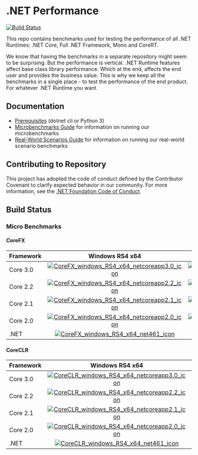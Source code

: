 # .NET Performance

[![Build Status](https://dev.azure.com/dnceng/public/_apis/build/status/dotnet/performance/performance-ci?branchName=master)](https://dev.azure.com/dnceng/public/_build/latest?definitionId=271&branchName=master)

This repo contains benchmarks used for testing the performance of all .NET Runtimes: .NET Core, Full .NET Framework, Mono and CoreRT.

We know that having the benchmarks in a separate repository might seem to be surprising. But the performance is vertical. .NET Runtime features affect base class library performance. Which at the end, affects the end user and provides the business value. This is why we keep all the benchmarks in a single place - to test the performance of the end product. For whatever .NET Runtime you want.

## Documentation

* [Prerequisites](./docs/prerequisites.md) (dotnet cli or Python 3)
* [Microbenchmarks Guide](./src/benchmarks/micro/README.md) for information on running our microbenchmarks
* [Real-World Scenarios Guide](./src/benchmarks/real-world/JitBench/README.md) for information on running our real-world scenario benchmarks

## Contributing to Repository

This project has adopted the code of conduct defined by the Contributor Covenant to clarify expected behavior in our community. For more information, see the [.NET Foundation Code of Conduct](https://dotnetfoundation.org/code-of-conduct).

## Build Status

### Micro Benchmarks

#### CoreFX

| Framework | Windows RS4 x64                                                                             | Windows RS4 x86                                                                             | Ubuntu 16.04 x64                                                                            | Ubuntu 16.04 ARM64                                                                              |
| :-------- | :-----------------------------------------------------------------------------------------: | :-----------------------------------------------------------------------------------------: | :-----------------------------------------------------------------------------------------: | :---------------------------------------------------------------------------------------------: |
| Core 3.0  | [![CoreFX_windows_RS4_x64_netcoreapp3.0_icon]][CoreFX_windows_RS4_x64_netcoreapp3.0_status] | [![CoreFX_windows_RS4_x86_netcoreapp3.0_icon]][CoreFX_windows_RS4_x86_netcoreapp3.0_status] | [![CoreFX_ubuntu_1604_x64_netcoreapp3.0_icon]][CoreFX_ubuntu_1604_x64_netcoreapp3.0_status] | [![CoreFX_ubuntu_1604_arm64_netcoreapp3.0_icon]][CoreFX_ubuntu_1604_arm64_netcoreapp3.0_status] |
| Core 2.2  | [![CoreFX_windows_RS4_x64_netcoreapp2.2_icon]][CoreFX_windows_RS4_x64_netcoreapp2.2_status] | [![CoreFX_windows_RS4_x86_netcoreapp2.2_icon]][CoreFX_windows_RS4_x86_netcoreapp2.2_status] | [![CoreFX_ubuntu_1604_x64_netcoreapp2.2_icon]][CoreFX_ubuntu_1604_x64_netcoreapp2.2_status] | N/A                                                                                             |
| Core 2.1  | [![CoreFX_windows_RS4_x64_netcoreapp2.1_icon]][CoreFX_windows_RS4_x64_netcoreapp2.1_status] | [![CoreFX_windows_RS4_x86_netcoreapp2.1_icon]][CoreFX_windows_RS4_x86_netcoreapp2.1_status] | [![CoreFX_ubuntu_1604_x64_netcoreapp2.1_icon]][CoreFX_ubuntu_1604_x64_netcoreapp2.1_status] | N/A                                                                                             |
| Core 2.0  | [![CoreFX_windows_RS4_x64_netcoreapp2.0_icon]][CoreFX_windows_RS4_x64_netcoreapp2.0_status] | [![CoreFX_windows_RS4_x86_netcoreapp2.0_icon]][CoreFX_windows_RS4_x86_netcoreapp2.0_status] | [![CoreFX_ubuntu_1604_x64_netcoreapp2.0_icon]][CoreFX_ubuntu_1604_x64_netcoreapp2.0_status] | N/A                                                                                             |
| .NET      | [![CoreFX_windows_RS4_x64_net461_icon]][CoreFX_windows_RS4_x64_net461_status]               | [![CoreFX_windows_RS4_x86_net461_icon]][CoreFX_windows_RS4_x86_net461_status]               | N/A                                                                                         | N/A                                                                                             |


#### CoreCLR

| Framework | Windows RS4 x64                                                                               | Windows RS4 x86                                                                               | Ubuntu 16.04 x64                                                                              | Ubuntu 16.04 ARM64                                                                                |
| :-------- | :-------------------------------------------------------------------------------------------: | :-------------------------------------------------------------------------------------------: | :-------------------------------------------------------------------------------------------: | :-----------------------------------------------------------------------------------------------: |
| Core 3.0  | [![CoreCLR_windows_RS4_x64_netcoreapp3.0_icon]][CoreCLR_windows_RS4_x64_netcoreapp3.0_status] | [![CoreCLR_windows_RS4_x86_netcoreapp3.0_icon]][CoreCLR_windows_RS4_x86_netcoreapp3.0_status] | [![CoreCLR_ubuntu_1604_x64_netcoreapp3.0_icon]][CoreCLR_ubuntu_1604_x64_netcoreapp3.0_status] | [![CoreCLR_ubuntu_1604_arm64_netcoreapp3.0_icon]][CoreCLR_ubuntu_1604_arm64_netcoreapp3.0_status] |
| Core 2.2  | [![CoreCLR_windows_RS4_x64_netcoreapp2.2_icon]][CoreCLR_windows_RS4_x64_netcoreapp2.2_status] | [![CoreCLR_windows_RS4_x86_netcoreapp2.2_icon]][CoreCLR_windows_RS4_x86_netcoreapp2.2_status] | [![CoreCLR_ubuntu_1604_x64_netcoreapp2.2_icon]][CoreCLR_ubuntu_1604_x64_netcoreapp2.2_status] | N/A                                                                                               |
| Core 2.1  | [![CoreCLR_windows_RS4_x64_netcoreapp2.1_icon]][CoreCLR_windows_RS4_x64_netcoreapp2.1_status] | [![CoreCLR_windows_RS4_x86_netcoreapp2.1_icon]][CoreCLR_windows_RS4_x86_netcoreapp2.1_status] | [![CoreCLR_ubuntu_1604_x64_netcoreapp2.1_icon]][CoreCLR_ubuntu_1604_x64_netcoreapp2.1_status] | N/A                                                                                               |
| Core 2.0  | [![CoreCLR_windows_RS4_x64_netcoreapp2.0_icon]][CoreCLR_windows_RS4_x64_netcoreapp2.0_status] | [![CoreCLR_windows_RS4_x86_netcoreapp2.0_icon]][CoreCLR_windows_RS4_x86_netcoreapp2.0_status] | [![CoreCLR_ubuntu_1604_x64_netcoreapp2.0_icon]][CoreCLR_ubuntu_1604_x64_netcoreapp2.0_status] | N/A                                                                                               |
| .NET      | [![CoreCLR_windows_RS4_x64_net461_icon]][CoreCLR_windows_RS4_x64_net461_status]               | [![CoreCLR_windows_RS4_x86_net461_icon]][CoreCLR_windows_RS4_x86_net461_status]               | N/A                                                                                           | N/A                                                                                               |


[//]: # (These are the CoreFX links)

[//]: # (These are the windows x64 links)
[CoreFX_windows_RS4_x64_netcoreapp3.0_status]:     https://dev.azure.com/dnceng/public/_build/latest?definitionId=271&branchName=master&jobName=windows%20RS4%20x64&configuration=CoreFX_netcoreapp3.0
[CoreFX_windows_RS4_x64_netcoreapp3.0_icon]:       https://dev.azure.com/dnceng/public/_apis/build/status/dotnet/performance/performance-ci?branchName=master&jobName=windows%20RS4%20x64&configuration=CoreFX_netcoreapp3.0
[CoreFX_windows_RS4_x64_netcoreapp2.2_status]:     https://dev.azure.com/dnceng/public/_build/latest?definitionId=271&branchName=master&jobName=windows%20RS4%20x64&configuration=CoreFX_netcoreapp2.2
[CoreFX_windows_RS4_x64_netcoreapp2.2_icon]:       https://dev.azure.com/dnceng/public/_apis/build/status/dotnet/performance/performance-ci?branchName=master&jobName=windows%20RS4%20x64&configuration=CoreFX_netcoreapp2.2
[CoreFX_windows_RS4_x64_netcoreapp2.1_status]:     https://dev.azure.com/dnceng/public/_build/latest?definitionId=271&branchName=master&jobName=windows%20RS4%20x64&configuration=CoreFX_netcoreapp2.1
[CoreFX_windows_RS4_x64_netcoreapp2.1_icon]:       https://dev.azure.com/dnceng/public/_apis/build/status/dotnet/performance/performance-ci?branchName=master&jobName=windows%20RS4%20x64&configuration=CoreFX_netcoreapp2.1
[CoreFX_windows_RS4_x64_netcoreapp2.0_status]:     https://dev.azure.com/dnceng/public/_build/latest?definitionId=271&branchName=master&jobName=windows%20RS4%20x64&configuration=CoreFX_netcoreapp2.0
[CoreFX_windows_RS4_x64_netcoreapp2.0_icon]:       https://dev.azure.com/dnceng/public/_apis/build/status/dotnet/performance/performance-ci?branchName=master&jobName=windows%20RS4%20x64&configuration=CoreFX_netcoreapp2.0
[CoreFX_windows_RS4_x64_net461_status]:            https://dev.azure.com/dnceng/public/_build/latest?definitionId=271&branchName=master&jobName=windows%20RS4%20x64&configuration=CoreFX_net461
[CoreFX_windows_RS4_x64_net461_icon]:              https://dev.azure.com/dnceng/public/_apis/build/status/dotnet/performance/performance-ci?branchName=master&jobName=windows%20RS4%20x64&configuration=CoreFX_net461

[//]: # (These are the windows x86 links)
[CoreFX_windows_RS4_x86_netcoreapp3.0_status]:     https://dev.azure.com/dnceng/public/_build/latest?definitionId=271&branchName=master&jobName=windows%20RS4%20x86&configuration=CoreFX_netcoreapp3.0
[CoreFX_windows_RS4_x86_netcoreapp3.0_icon]:       https://dev.azure.com/dnceng/public/_apis/build/status/dotnet/performance/performance-ci?branchName=master&jobName=windows%20RS4%20x86&configuration=CoreFX_netcoreapp3.0
[CoreFX_windows_RS4_x86_netcoreapp2.2_status]:     https://dev.azure.com/dnceng/public/_build/latest?definitionId=271&branchName=master&jobName=windows%20RS4%20x86&configuration=CoreFX_netcoreapp2.2
[CoreFX_windows_RS4_x86_netcoreapp2.2_icon]:       https://dev.azure.com/dnceng/public/_apis/build/status/dotnet/performance/performance-ci?branchName=master&jobName=windows%20RS4%20x86&configuration=CoreFX_netcoreapp2.2
[CoreFX_windows_RS4_x86_netcoreapp2.1_status]:     https://dev.azure.com/dnceng/public/_build/latest?definitionId=271&branchName=master&jobName=windows%20RS4%20x86&configuration=CoreFX_netcoreapp2.1
[CoreFX_windows_RS4_x86_netcoreapp2.1_icon]:       https://dev.azure.com/dnceng/public/_apis/build/status/dotnet/performance/performance-ci?branchName=master&jobName=windows%20RS4%20x86&configuration=CoreFX_netcoreapp2.1
[CoreFX_windows_RS4_x86_netcoreapp2.0_status]:     https://dev.azure.com/dnceng/public/_build/latest?definitionId=271&branchName=master&jobName=windows%20RS4%20x86&configuration=CoreFX_netcoreapp2.0
[CoreFX_windows_RS4_x86_netcoreapp2.0_icon]:       https://dev.azure.com/dnceng/public/_apis/build/status/dotnet/performance/performance-ci?branchName=master&jobName=windows%20RS4%20x86&configuration=CoreFX_netcoreapp2.0
[CoreFX_windows_RS4_x86_net461_status]:            https://dev.azure.com/dnceng/public/_build/latest?definitionId=271&branchName=master&jobName=windows%20RS4%20x86&configuration=CoreFX_net461
[CoreFX_windows_RS4_x86_net461_icon]:              https://dev.azure.com/dnceng/public/_apis/build/status/dotnet/performance/performance-ci?branchName=master&jobName=windows%20RS4%20x86&configuration=CoreFX_net461

[//]: # (These are the ubuntu x64 links)
[CoreFX_ubuntu_1604_x64_netcoreapp3.0_status]:     https://dev.azure.com/dnceng/public/_build/latest?definitionId=271&branchName=master&jobName=ubuntu%201604%20x64&configuration=CoreFX_netcoreapp3.0
[CoreFX_ubuntu_1604_x64_netcoreapp3.0_icon]:       https://dev.azure.com/dnceng/public/_apis/build/status/dotnet/performance/performance-ci?branchName=master&jobName=ubuntu%201604%20x64&configuration=CoreFX_netcoreapp3.0
[CoreFX_ubuntu_1604_x64_netcoreapp2.2_status]:     https://dev.azure.com/dnceng/public/_build/latest?definitionId=271&branchName=master&jobName=ubuntu%201604%20x64&configuration=CoreFX_netcoreapp2.2
[CoreFX_ubuntu_1604_x64_netcoreapp2.2_icon]:       https://dev.azure.com/dnceng/public/_apis/build/status/dotnet/performance/performance-ci?branchName=master&jobName=ubuntu%201604%20x64&configuration=CoreFX_netcoreapp2.2
[CoreFX_ubuntu_1604_x64_netcoreapp2.1_status]:     https://dev.azure.com/dnceng/public/_build/latest?definitionId=271&branchName=master&jobName=ubuntu%201604%20x64&configuration=CoreFX_netcoreapp2.1
[CoreFX_ubuntu_1604_x64_netcoreapp2.1_icon]:       https://dev.azure.com/dnceng/public/_apis/build/status/dotnet/performance/performance-ci?branchName=master&jobName=ubuntu%201604%20x64&configuration=CoreFX_netcoreapp2.1
[CoreFX_ubuntu_1604_x64_netcoreapp2.0_status]:     https://dev.azure.com/dnceng/public/_build/latest?definitionId=271&branchName=master&jobName=ubuntu%201604%20x64&configuration=CoreFX_netcoreapp2.0
[CoreFX_ubuntu_1604_x64_netcoreapp2.0_icon]:       https://dev.azure.com/dnceng/public/_apis/build/status/dotnet/performance/performance-ci?branchName=master&jobName=ubuntu%201604%20x64&configuration=CoreFX_netcoreapp2.0

[//]: # (These are the ubuntu arm64 links)
[CoreFX_ubuntu_1604_arm64_netcoreapp3.0_status]:   https://dev.azure.com/dnceng/public/_build/latest?definitionId=271&branchName=master&jobName=ubuntu%201604%20arm64&configuration=CoreFX_netcoreapp3.0
[CoreFX_ubuntu_1604_arm64_netcoreapp3.0_icon]:     https://dev.azure.com/dnceng/public/_apis/build/status/dotnet/performance/performance-ci?branchName=master&jobName=ubuntu%201604%20arm64&configuration=CoreFX_netcoreapp3.0

[//]: # (These are the CoreCLR links)

[//]: # (These are the windows x64 links)
[CoreCLR_windows_RS4_x64_netcoreapp3.0_status]:    https://dev.azure.com/dnceng/public/_build/latest?definitionId=271&branchName=master&jobName=windows%20RS4%20x64&configuration=CoreCLR_netcoreapp3.0
[CoreCLR_windows_RS4_x64_netcoreapp3.0_icon]:      https://dev.azure.com/dnceng/public/_apis/build/status/dotnet/performance/performance-ci?branchName=master&jobName=windows%20RS4%20x64&configuration=CoreCLR_netcoreapp3.0
[CoreCLR_windows_RS4_x64_netcoreapp2.2_status]:    https://dev.azure.com/dnceng/public/_build/latest?definitionId=271&branchName=master&jobName=windows%20RS4%20x64&configuration=CoreCLR_netcoreapp2.2
[CoreCLR_windows_RS4_x64_netcoreapp2.2_icon]:      https://dev.azure.com/dnceng/public/_apis/build/status/dotnet/performance/performance-ci?branchName=master&jobName=windows%20RS4%20x64&configuration=CoreCLR_netcoreapp2.2
[CoreCLR_windows_RS4_x64_netcoreapp2.1_status]:    https://dev.azure.com/dnceng/public/_build/latest?definitionId=271&branchName=master&jobName=windows%20RS4%20x64&configuration=CoreCLR_netcoreapp2.1
[CoreCLR_windows_RS4_x64_netcoreapp2.1_icon]:      https://dev.azure.com/dnceng/public/_apis/build/status/dotnet/performance/performance-ci?branchName=master&jobName=windows%20RS4%20x64&configuration=CoreCLR_netcoreapp2.1
[CoreCLR_windows_RS4_x64_netcoreapp2.0_status]:    https://dev.azure.com/dnceng/public/_build/latest?definitionId=271&branchName=master&jobName=windows%20RS4%20x64&configuration=CoreCLR_netcoreapp2.0
[CoreCLR_windows_RS4_x64_netcoreapp2.0_icon]:      https://dev.azure.com/dnceng/public/_apis/build/status/dotnet/performance/performance-ci?branchName=master&jobName=windows%20RS4%20x64&configuration=CoreCLR_netcoreapp2.0
[CoreCLR_windows_RS4_x64_net461_status]:           https://dev.azure.com/dnceng/public/_build/latest?definitionId=271&branchName=master&jobName=windows%20RS4%20x64&configuration=CoreCLR_net461
[CoreCLR_windows_RS4_x64_net461_icon]:             https://dev.azure.com/dnceng/public/_apis/build/status/dotnet/performance/performance-ci?branchName=master&jobName=windows%20RS4%20x64&configuration=CoreCLR_net461

[//]: # (These are the windows x86 links)
[CoreCLR_windows_RS4_x86_netcoreapp3.0_status]:    https://dev.azure.com/dnceng/public/_build/latest?definitionId=271&branchName=master&jobName=windows%20RS4%20x86&configuration=CoreCLR_netcoreapp3.0
[CoreCLR_windows_RS4_x86_netcoreapp3.0_icon]:      https://dev.azure.com/dnceng/public/_apis/build/status/dotnet/performance/performance-ci?branchName=master&jobName=windows%20RS4%20x86&configuration=CoreCLR_netcoreapp3.0
[CoreCLR_windows_RS4_x86_netcoreapp2.2_status]:    https://dev.azure.com/dnceng/public/_build/latest?definitionId=271&branchName=master&jobName=windows%20RS4%20x86&configuration=CoreCLR_netcoreapp2.2
[CoreCLR_windows_RS4_x86_netcoreapp2.2_icon]:      https://dev.azure.com/dnceng/public/_apis/build/status/dotnet/performance/performance-ci?branchName=master&jobName=windows%20RS4%20x86&configuration=CoreCLR_netcoreapp2.2
[CoreCLR_windows_RS4_x86_netcoreapp2.1_status]:    https://dev.azure.com/dnceng/public/_build/latest?definitionId=271&branchName=master&jobName=windows%20RS4%20x86&configuration=CoreCLR_netcoreapp2.1
[CoreCLR_windows_RS4_x86_netcoreapp2.1_icon]:      https://dev.azure.com/dnceng/public/_apis/build/status/dotnet/performance/performance-ci?branchName=master&jobName=windows%20RS4%20x86&configuration=CoreCLR_netcoreapp2.1
[CoreCLR_windows_RS4_x86_netcoreapp2.0_status]:    https://dev.azure.com/dnceng/public/_build/latest?definitionId=271&branchName=master&jobName=windows%20RS4%20x86&configuration=CoreCLR_netcoreapp2.0
[CoreCLR_windows_RS4_x86_netcoreapp2.0_icon]:      https://dev.azure.com/dnceng/public/_apis/build/status/dotnet/performance/performance-ci?branchName=master&jobName=windows%20RS4%20x86&configuration=CoreCLR_netcoreapp2.0
[CoreCLR_windows_RS4_x86_net461_status]:           https://dev.azure.com/dnceng/public/_build/latest?definitionId=271&branchName=master&jobName=windows%20RS4%20x86&configuration=CoreCLR_net461
[CoreCLR_windows_RS4_x86_net461_icon]:             https://dev.azure.com/dnceng/public/_apis/build/status/dotnet/performance/performance-ci?branchName=master&jobName=windows%20RS4%20x86&configuration=CoreCLR_net461

[//]: # (These are the ubuntu x64 links)
[CoreCLR_ubuntu_1604_x64_netcoreapp3.0_status]:    https://dev.azure.com/dnceng/public/_build/latest?definitionId=271&branchName=master&jobName=ubuntu%201604%20x64&configuration=CoreCLR_netcoreapp3.0
[CoreCLR_ubuntu_1604_x64_netcoreapp3.0_icon]:      https://dev.azure.com/dnceng/public/_apis/build/status/dotnet/performance/performance-ci?branchName=master&jobName=ubuntu%201604%20x64&configuration=CoreCLR_netcoreapp3.0
[CoreCLR_ubuntu_1604_x64_netcoreapp2.2_status]:    https://dev.azure.com/dnceng/public/_build/latest?definitionId=271&branchName=master&jobName=ubuntu%201604%20x64&configuration=CoreCLR_netcoreapp2.2
[CoreCLR_ubuntu_1604_x64_netcoreapp2.2_icon]:      https://dev.azure.com/dnceng/public/_apis/build/status/dotnet/performance/performance-ci?branchName=master&jobName=ubuntu%201604%20x64&configuration=CoreCLR_netcoreapp2.2
[CoreCLR_ubuntu_1604_x64_netcoreapp2.1_status]:    https://dev.azure.com/dnceng/public/_build/latest?definitionId=271&branchName=master&jobName=ubuntu%201604%20x64&configuration=CoreCLR_netcoreapp2.1
[CoreCLR_ubuntu_1604_x64_netcoreapp2.1_icon]:      https://dev.azure.com/dnceng/public/_apis/build/status/dotnet/performance/performance-ci?branchName=master&jobName=ubuntu%201604%20x64&configuration=CoreCLR_netcoreapp2.1
[CoreCLR_ubuntu_1604_x64_netcoreapp2.0_status]:    https://dev.azure.com/dnceng/public/_build/latest?definitionId=271&branchName=master&jobName=ubuntu%201604%20x64&configuration=CoreCLR_netcoreapp2.0
[CoreCLR_ubuntu_1604_x64_netcoreapp2.0_icon]:      https://dev.azure.com/dnceng/public/_apis/build/status/dotnet/performance/performance-ci?branchName=master&jobName=ubuntu%201604%20x64&configuration=CoreCLR_netcoreapp2.0

[//]: # (These are the ubuntu arm64 links)
[CoreCLR_ubuntu_1604_arm64_netcoreapp3.0_status]:  https://dev.azure.com/dnceng/public/_build/latest?definitionId=271&branchName=master&jobName=ubuntu%201604%20arm64&configuration=CoreCLR_netcoreapp3.0
[CoreCLR_ubuntu_1604_arm64_netcoreapp3.0_icon]:    https://dev.azure.com/dnceng/public/_apis/build/status/dotnet/performance/performance-ci?branchName=master&jobName=ubuntu%201604%20arm64&configuration=CoreCLR_netcoreapp3.0